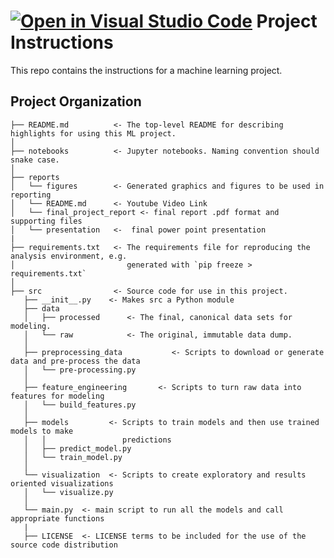 [![Open in Visual Studio Code](https://classroom.github.com/assets/open-in-vscode-2e0aaae1b6195c2367325f4f02e2d04e9abb55f0b24a779b69b11b9e10269abc.svg)](https://classroom.github.com/online_ide?assignment_repo_id=17106964&assignment_repo_type=AssignmentRepo)
Project Instructions
==============================

This repo contains the instructions for a machine learning project.

Project Organization
------------

    ├── README.md          <- The top-level README for describing highlights for using this ML project.
    │
    ├── notebooks          <- Jupyter notebooks. Naming convention should snake case.
    │
    ├── reports            
    │   └── figures        <- Generated graphics and figures to be used in reporting
    │   └── README.md      <- Youtube Video Link
    │   └── final_project_report <- final report .pdf format and supporting files
    │   └── presentation   <-  final power point presentation 
    |
    ├── requirements.txt   <- The requirements file for reproducing the analysis environment, e.g.
    │                         generated with `pip freeze > requirements.txt`
    │
    ├── src                <- Source code for use in this project.
       ├── __init__.py    <- Makes src a Python module
       ├── data
       │   ├── processed      <- The final, canonical data sets for modeling.
       │   └── raw            <- The original, immutable data dump.
       │
       ├── preprocessing_data           <- Scripts to download or generate data and pre-process the data
       │   └── pre-processing.py
       │
       ├── feature_engineering       <- Scripts to turn raw data into features for modeling
       │   └── build_features.py
       │
       ├── models         <- Scripts to train models and then use trained models to make
       │   │                 predictions
       │   ├── predict_model.py
       │   └── train_model.py
       │
       └── visualization  <- Scripts to create exploratory and results oriented visualizations
       │   └── visualize.py  
       │
       └── main.py  <- main script to run all the models and call appropriate functions
       |
       ├── LICENSE  <- LICENSE terms to be included for the use of the source code distribution



